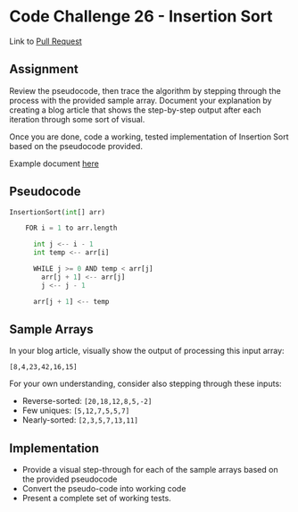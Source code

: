 # Code Challenge 26 - Insertion Sort

Link to [Pull Request]()

## Assignment

Review the pseudocode, then trace the algorithm by stepping through the process with the provided sample array. Document your explanation by creating a blog article that shows the step-by-step output after each iteration through some sort of visual.

Once you are done, code a working, tested implementation of Insertion Sort based on the pseudocode provided.

Example document [here](https://codefellows.github.io/common_curriculum/data_structures_and_algorithms/Code_401/class-26/solutions/BLOG)

## Pseudocode

```Python
InsertionSort(int[] arr)

    FOR i = 1 to arr.length

      int j <-- i - 1
      int temp <-- arr[i]

      WHILE j >= 0 AND temp < arr[j]
        arr[j + 1] <-- arr[j]
        j <-- j - 1

      arr[j + 1] <-- temp
```

## Sample Arrays

In your blog article, visually show the output of processing this input array:

`[8,4,23,42,16,15]`

For your own understanding, consider also stepping through these inputs:

* Reverse-sorted: `[20,18,12,8,5,-2]`
* Few uniques: `[5,12,7,5,5,7]`
* Nearly-sorted: `[2,3,5,7,13,11]`

## Implementation

* Provide a visual step-through for each of the sample arrays based on the provided pseudocode
* Convert the pseudo-code into working code
* Present a complete set of working tests.
